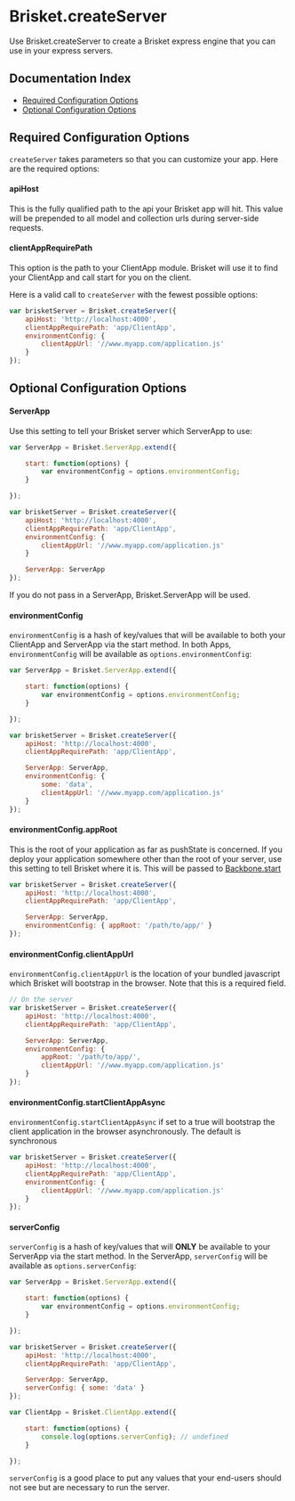 Brisket.createServer
==================
Use Brisket.createServer to create a Brisket express engine that you can use in your express servers.

## Documentation Index

* [Required Configuration Options](#required-configuration-options)
* [Optional Configuration Options](#optional-configuration-options)

## Required Configuration Options
`createServer` takes parameters so that you can customize your app. Here are the required options:

#### apiHost
This is the fully qualified path to the api your Brisket app will hit. This value will be prepended to all model and collection urls during server-side requests.

#### clientAppRequirePath
This option is the path to your ClientApp module. Brisket will use it to find your ClientApp and call start for you on the client.

Here is a valid call to `createServer` with the fewest possible options:

```js
var brisketServer = Brisket.createServer({
    apiHost: 'http://localhost:4000',
    clientAppRequirePath: 'app/ClientApp',
    environmentConfig: {
        clientAppUrl: '//www.myapp.com/application.js'
    }
});
```

## Optional Configuration Options

#### ServerApp
Use this setting to tell your Brisket server which ServerApp to use:

```js
var ServerApp = Brisket.ServerApp.extend({

    start: function(options) {
        var environmentConfig = options.environmentConfig;
    }

});

var brisketServer = Brisket.createServer({
    apiHost: 'http://localhost:4000',
    clientAppRequirePath: 'app/ClientApp',
    environmentConfig: {
        clientAppUrl: '//www.myapp.com/application.js'
    }

    ServerApp: ServerApp
});
```

If you do not pass in a ServerApp, Brisket.ServerApp will be used.

#### environmentConfig
`environmentConfig` is a hash of key/values that will be available to both your ClientApp and ServerApp via the start method. In both Apps, `environmentConfig` will be available as `options.environmentConfig`:

```js
var ServerApp = Brisket.ServerApp.extend({

    start: function(options) {
        var environmentConfig = options.environmentConfig;
    }

});

var brisketServer = Brisket.createServer({
    apiHost: 'http://localhost:4000',
    clientAppRequirePath: 'app/ClientApp',

    ServerApp: ServerApp,
    environmentConfig: {
        some: 'data',
        clientAppUrl: '//www.myapp.com/application.js'
    }
});
```

#### environmentConfig.appRoot
This is the root of your application as far as pushState is concerned. If you deploy your application somewhere other than the root of your server, use this setting to tell Brisket where it is. This will be passed to [Backbone.start](http://backbonejs.org/#History-start)

```js
var brisketServer = Brisket.createServer({
    apiHost: 'http://localhost:4000',
    clientAppRequirePath: 'app/ClientApp',

    ServerApp: ServerApp,
    environmentConfig: { appRoot: '/path/to/app/' }
});
```

#### environmentConfig.clientAppUrl
`environmentConfig.clientAppUrl` is the location of your bundled javascript which Brisket will bootstrap in the browser. Note that this is a required field.

```js
// On the server
var brisketServer = Brisket.createServer({
    apiHost: 'http://localhost:4000',
    clientAppRequirePath: 'app/ClientApp',

    ServerApp: ServerApp,
    environmentConfig: {
        appRoot: '/path/to/app/',
        clientAppUrl: '//www.myapp.com/application.js'
    }
});
```

#### environmentConfig.startClientAppAsync
`environmentConfig.startClientAppAsync` if set to a true will bootstrap the client application in the browser asynchronously. The default is synchronous

```js
var brisketServer = Brisket.createServer({
    apiHost: 'http://localhost:4000',
    clientAppRequirePath: 'app/ClientApp',
    environmentConfig: {
        clientAppUrl: '//www.myapp.com/application.js'
    }
});
```


#### serverConfig
`serverConfig` is a hash of key/values that will **ONLY** be available to your ServerApp via the start method. In the ServerApp, `serverConfig` will be available as `options.serverConfig`:

```js
var ServerApp = Brisket.ServerApp.extend({

    start: function(options) {
        var environmentConfig = options.environmentConfig;
    }

});

var brisketServer = Brisket.createServer({
    apiHost: 'http://localhost:4000',
    clientAppRequirePath: 'app/ClientApp',

    ServerApp: ServerApp,
    serverConfig: { some: 'data' }
});

var ClientApp = Brisket.ClientApp.extend({

    start: function(options) {
        console.log(options.serverConfig); // undefined
    }

});
```

`serverConfig` is a good place to put any values that your end-users should not see but are necessary to run the server.
